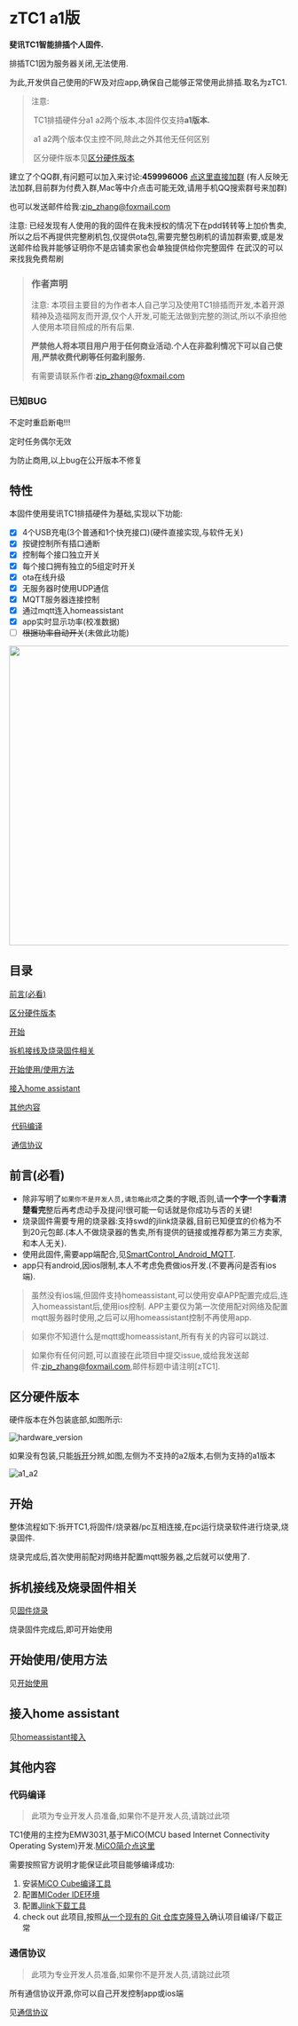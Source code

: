 # zTC1 a1版
**斐讯TC1智能排插个人固件.**

排插TC1因为服务器关闭,无法使用.

为此,开发供自己使用的FW及对应app,确保自己能够正常使用此排插.取名为zTC1.

>  注意:
>
>  ​	TC1排插硬件分a1 a2两个版本,本固件仅支持**a1版本.**
>
>  ​	a1 a2两个版本仅主控不同,除此之外其他无任何区别
>
>  ​	区分硬件版本见[区分硬件版本](#区分硬件版本)

建立了个QQ群,有问题可以加入来讨论:**459996006**  [点这里直接加群](//shang.qq.com/wpa/qunwpa?idkey=9104eabd6131d856b527ad89636fc603eb745a5d047e8b45d183165c8e607e59)  (有人反映无法加群,目前群为付费入群,Mac等中介点击可能无效,请用手机QQ搜索群号来加群)

也可以发送邮件给我:zip_zhang@foxmail.com

注意:
已经发现有人使用的我的固件在我未授权的情况下在pdd转转等上加价售卖,所以之后不再提供完整刷机包,仅提供ota包,需要完整包刷机的请加群索要,或是发送邮件给我并能够证明你不是店铺卖家也会单独提供给你完整固件
在武汉的可以来找我免费帮刷

> ### 作者声明
>
> 注意: 本项目主要目的为作者本人自己学习及使用TC1排插而开发,本着开源精神及造福网友而开源,仅个人开发,可能无法做到完整的测试,所以不承担他人使用本项目照成的所有后果.
>
> **严禁他人将本项目用户用于任何商业活动.个人在非盈利情况下可以自己使用,严禁收费代刷等任何盈利服务.**
>
> 有需要请联系作者:zip_zhang@foxmail.com



### 已知BUG

不定时重启断电!!! 

定时任务偶尔无效

为防止商用,以上bug在公开版本不修复





## 特性

本固件使用斐讯TC1排插硬件为基础,实现以下功能:

- [x] 4个USB充电(3个普通和1个快充接口)(硬件直接实现,与软件无关)
- [x] 按键控制所有插口通断
- [x] 控制每个接口独立开关
- [x] 每个接口拥有独立的5组定时开关
- [x] ota在线升级
- [x] 无服务器时使用UDP通信
- [x] MQTT服务器连接控制
- [x] 通过mqtt连入homeassistant
- [x] app实时显示功率(校准数据)
- [ ] ~~根据功率自动开关~~(未做此功能)

<img src="https://raw.githubusercontent.com/wiki/a2633063/zTC1/image/Phicomm_TC1.png" width="540">





## 目录

[前言(必看)](#前言必看)

[区分硬件版本](#区分硬件版本)

[开始](#开始)

[拆机接线及烧录固件相关](#拆机接线及烧录固件相关)

[开始使用/使用方法](#开始使用/使用方法)

[接入home assistant](#接入home-assistant)

[其他内容](#其他内容)

​	[代码编译](#代码编译)

​	[通信协议](#通信协议)





## 前言(必看)

- 除非写明了`如果你不是开发人员,请忽略此项`之类的字眼,否则,请**一个字一个字看清楚看完**整后再考虑动手及提问!很可能一句话就是你成功与否的关键!
- 烧录固件需要专用的烧录器:支持swd的jlink烧录器,目前已知便宜的价格为不到20元包邮.(本人不做烧录器的售卖,所有提供的链接或推荐都为第三方卖家,和本人无关).
- 使用此固件,需要app端配合,见[SmartControl_Android_MQTT](https://github.com/a2633063/SmartControl_Android_MQTT).
- app只有android,因ios限制,本人不考虑免费做ios开发.(不要再问是否有ios端).

> 虽然没有ios端,但固件支持homeassistant,可以使用安卓APP配置完成后,连入homeassistant后,使用ios控制. APP主要仅为第一次使用配对网络及配置mqtt服务器时使用,之后可以用homeassistant控制不再使用app.

> 如果你不知道什么是mqtt或homeassistant,所有有关的内容可以跳过.

> 如果你有任何问题,可以直接在此项目中提交issue,或给我发送邮件:zip_zhang@foxmail.com,邮件标题中请注明[zTC1].
>
> 



## 区分硬件版本

硬件版本在外包装底部,如图所示:

![hardware_version](https://raw.githubusercontent.com/a2633063/zTC1/master/README/hardware_version.png)

如果没有包装,只能[拆开](#拆机接线及烧录固件相关)分辨,如图,左侧为不支持的a2版本,右侧为支持的a1版本

![a1_a2](https://raw.githubusercontent.com/a2633063/zTC1/master/README/a1_a2.png)



## 开始

整体流程如下:拆开TC1,将固件/烧录器/pc互相连接,在pc运行烧录软件进行烧录,烧录固件.

烧录完成后,首次使用前配对网络并配置mqtt服务器,之后就可以使用了.



## 拆机接线及烧录固件相关

见[固件烧录](https://github.com/a2633063/zTC1/wiki/固件烧录)

烧录固件完成后,即可开始使用



## 开始使用/使用方法

见[开始使用](https://github.com/a2633063/zTC1/wiki/开始使用)



## 接入home assistant

见[homeassistant接入](https://github.com/a2633063/zTC1/wiki/homeassistant接入)



## 其他内容

### 代码编译

> 此项为专业开发人员准备,如果你不是开发人员,请跳过此项

TC1使用的主控为EMW3031,基于MiCO(MCU based Internet Connectivity Operating System)开发.[MiCO简介点这里](http://developer.mxchip.com/handbooks/101)

需要按照官方说明才能保证此项目能够编译成功:

1. 安装[MiCO Cube编译工具](http://developer.mxchip.com/handbooks/102)
2. 配置[MICoder IDE环境](http://developer.mxchip.com/handbooks/105)
3. 配置[Jlink下载工具](http://developer.mxchip.com/handbooks/103)
4. check out 此项目,按照[从一个现有的 Git 仓库克隆导入](http://developer.mxchip.com/handbooks/102#%E4%BB%8E%E4%B8%80%E4%B8%AA%E7%8E%B0%E6%9C%89%E7%9A%84-git-%E4%BB%93%E5%BA%93%E5%85%8B%E9%9A%86%E5%AF%BC%E5%85%A5)确认项目编译/下载正常



### 通信协议

> 此项为专业开发人员准备,如果你不是开发人员,请跳过此项

所有通信协议开源,你可以自己开发控制app或ios端

见[通信协议](https://github.com/a2633063/zTC1/wiki/通信协议)



